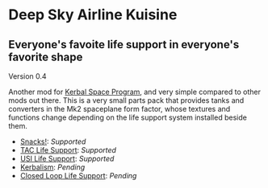 # Deep Sky Airline Kuisine
## Everyone's favoite life support in everyone's favorite shape
Version 0.4  
  
Another mod for [Kerbal Space Program](http://www.kerbalspaceprogram.com/), and very simple compared to other mods out there. This is a very small parts pack that provides tanks and converters in the Mk2 spaceplane form factor, whose textures and functions change depending on the life support system installed beside them.

* [Snacks!](http://forum.kerbalspaceprogram.com/index.php?/topic/149604-12-snacks-continued-v170-friendly-simplified-life-support/): _Supported_
* [TAC Life Support](http://forum.kerbalspaceprogram.com/index.php?/topic/146465-122-tac-life-support-v0129-release-26th-feb-2017/): _Supported_
* [USI Life Support](http://forum.kerbalspaceprogram.com/index.php?/topic/105202-12-usi-life-support-050/): _Supported_
* [Kerbalism](http://forum.kerbalspaceprogram.com/index.php?/topic/137227-122-kerbalism-v120/): _Pending_
* [Closed Loop Life Support](http://forum.kerbalspaceprogram.com/index.php?/topic/108297-121-closed-loop-life-support/): _Pending_

